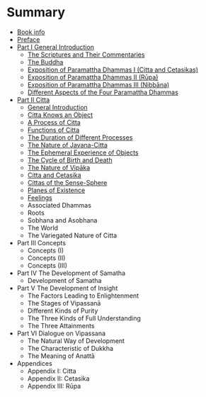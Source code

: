 # Summary

* [Book info](README.md)
* [Preface](preface.md)
* [Part I General Introduction](part_1.md)
   * [The Scriptures and Their Commentaries](the_scriptures_and_their_commentaries_1.md)
   * [The Buddha](the_buddha.md)
   * [Exposition of Paramattha Dhammas I (Citta and Cetasikas)](exposition_of_paramattha_dhammas_i_citta_and_cetasikas.md)
   * [Exposition of Paramattha Dhammas II (Rūpa)](exposition_of_paramattha_dhammas_ii_rupa.md)
   * [Exposition of Paramattha Dhammas III (Nibbāna)](exposition_of_paramattha_dhammas_iii_nibbana.md)
   * [Different Aspects of the Four Paramattha Dhammas](different_aspects_of_the_four_paramattha_dhammas.md)
* [Part II Citta](part_ii_citta.md)
   * [General Introduction](general_introduction.md)
   * [Citta Knows an Object](citta_knows_an_object.md)
   * [A Process of Citta](a_process_of_citta.md)
   * [Functions of Citta](functions_of_citta.md)
   * [The Duration of Different Processes](the_duration_of_different_processes.md)
   * [The Nature of Javana-Citta](the_nature_of_javana-citta.md)
   * [The Ephemeral Experience of Objects](the_ephemeral_experience_of_objects.md)
   * [The Cycle of Birth and Death](the_cycle_of_birth_and_death.md)
   * [The Nature of Vipāka](the_nature_of_vipaka.md)
   * [Citta and Cetasika](citta_and_cetasika.md)
   * [Cittas of the Sense-Sphere](cittas_of_the_sense-sphere.md)
   * [Planes of Existence](planes_of_existence.md)
   * [Feelings](feelings.md)
   * Associated Dhammas
   * Roots
   * Sobhana and Asobhana
   * The World
   * The Variegated Nature of Citta
* Part III Concepts
   * Concepts (I)
   * Concepts (II)
   * Concepts (III)
* Part IV The Development of Samatha
   * Development of Samatha
* Part V The Development of Insight
   * The Factors Leading to Enlightenment
   * The Stages of Vipassanā
   * Different Kinds of Purity
   * The Three Kinds of Full Understanding
   * The Three Attainments
* Part VI Dialogue on Vipassana
   * The Natural Way of Development
   * The Characteristic of Dukkha
   * The Meaning of Anattā
* Appendices
   * Appendix I: Citta
   * Appendix II: Cetasika
   * Appendix III: Rūpa


